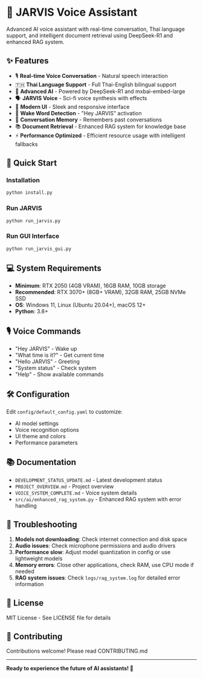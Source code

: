 # 🤖 JARVIS Voice Assistant

Advanced AI voice assistant with real-time conversation, Thai language support, and intelligent document retrieval using DeepSeek-R1 and enhanced RAG system.

## ✨ Features

- 🎙️ **Real-time Voice Conversation** - Natural speech interaction
- 🇹🇭 **Thai Language Support** - Full Thai-English bilingual support  
- 🧠 **Advanced AI** - Powered by DeepSeek-R1 and mxbai-embed-large
- 🗣️ **JARVIS Voice** - Sci-fi voice synthesis with effects
- 🌌 **Modern UI** - Sleek and responsive interface
- 🎤 **Wake Word Detection** - "Hey JARVIS" activation
- 💾 **Conversation Memory** - Remembers past conversations
- 📚 **Document Retrieval** - Enhanced RAG system for knowledge base
- ⚡ **Performance Optimized** - Efficient resource usage with intelligent fallbacks

## 🚀 Quick Start

### Installation
```bash
python install.py
```

### Run JARVIS
```bash
python run_jarvis.py
```

### Run GUI Interface
```bash
python run_jarvis_gui.py
```

## 💻 System Requirements

- **Minimum**: RTX 2050 (4GB VRAM), 16GB RAM, 10GB storage
- **Recommended**: RTX 3070+ (8GB+ VRAM), 32GB RAM, 25GB NVMe SSD
- **OS**: Windows 11, Linux (Ubuntu 20.04+), macOS 12+
- **Python**: 3.8+

## 🎙️ Voice Commands

- "Hey JARVIS" - Wake up
- "What time is it?" - Get current time
- "Hello JARVIS" - Greeting
- "System status" - Check system
- "Help" - Show available commands

## 🛠️ Configuration

Edit `config/default_config.yaml` to customize:
- AI model settings
- Voice recognition options  
- UI theme and colors
- Performance parameters

## 📚 Documentation

- `DEVELOPMENT_STATUS_UPDATE.md` - Latest development status
- `PROJECT_OVERVIEW.md` - Project overview
- `VOICE_SYSTEM_COMPLETE.md` - Voice system details
- `src/ai/enhanced_rag_system.py` - Enhanced RAG system with error handling

## 🔧 Troubleshooting

1. **Models not downloading**: Check internet connection and disk space
2. **Audio issues**: Check microphone permissions and audio drivers
3. **Performance slow**: Adjust model quantization in config or use lightweight models
4. **Memory errors**: Close other applications, check RAM, use CPU mode if needed
5. **RAG system issues**: Check `logs/rag_system.log` for detailed error information

## 📄 License

MIT License - See LICENSE file for details

## 🤝 Contributing

Contributions welcome! Please read CONTRIBUTING.md

---

**Ready to experience the future of AI assistants! 🚀**
